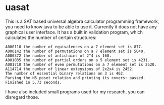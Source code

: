 uasat
=====

This is a SAT based universal algebra calculator programming framework, 
you need to know java to be able to use it. Currently it does not have
any graphical user interface. It has a built in validation program, 
which calculates the number of certain structures:

```
A000110 the number of equivalences on a 7 element set is 877.
A000142 the number of permutations on a 7 element set is 5040.
A000372 the number of antichains of 2^4 is 168.
A001035 the number of partial orders on a 5 element set is 4231.
A001710 the number of even permutations on a 7 element set is 2520.
A114714 the number of linear extensions of 2x2x4 is 2452.
The number of essential binary relations on 3 is 462.
Parsing the N5 poset relation and printing its covers: passed.
Finished in 5.73 seconds.
```

I have also included small programs used for my research, you can
disregard those.
